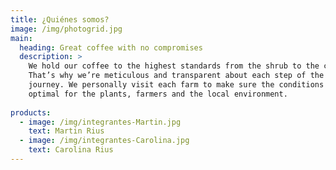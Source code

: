```yaml
---
title: ¿Quiénes somos?
image: /img/photogrid.jpg
main:
  heading: Great coffee with no compromises
  description: >
    We hold our coffee to the highest standards from the shrub to the cup.
    That’s why we’re meticulous and transparent about each step of the coffee’s
    journey. We personally visit each farm to make sure the conditions are
    optimal for the plants, farmers and the local environment.
  
products:
  - image: /img/integrantes-Martin.jpg
    text: Martin Rius
  - image: /img/integrantes-Carolina.jpg
    text: Carolina Rius
---
```

